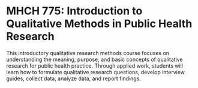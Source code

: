 # MHCH 775: Introduction to Qualitative Methods in Public Health Research

This introductory qualitative research methods course focuses on understanding the meaning, purpose, and basic concepts of qualitative research for public health practice. Through applied work, students will learn how to formulate qualitative research questions, develop interview guides, collect data, analyze data, and report findings.